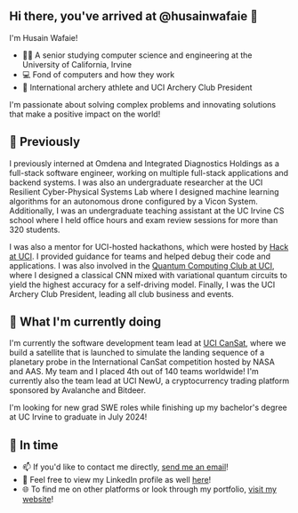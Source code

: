 ## Hi there, you've arrived at @husainwafaie 👋
I'm Husain Wafaie!
- 👨‍🎓 A senior studying computer science and engineering at the University of California, Irvine
- 💻 Fond of computers and how they work
- 🏹 International archery athlete and UCI Archery Club President

I'm passionate about solving complex problems and innovating solutions that make a positive impact on the world!
<!--
**husainwafaie/husainwafaie** is a ✨ _special_ ✨ repository because its `README.md` (this file) appears on your GitHub profile.

Here are some ideas to get you started:

- 🔭 I’m currently working on ...
- 🌱 I’m currently learning ...
- 👯 I’m looking to collaborate on ...
- 🤔 I’m looking for help with ...
- 💬 Ask me about ...
- 📫 How to reach me: ...
- 😄 Pronouns: ...
- ⚡ Fun fact: ...
 🌟 Previously
- 🚀 What I'm currently doing
-->

## 🌟 Previously
I previously interned at Omdena and Integrated Diagnostics Holdings as a full-stack software engineer, working on multiple full-stack applications and backend systems. I was also an undergraduate researcher at the UCI Resilient Cyber-Physical Systems Lab where I designed machine learning algorithms for an autonomous drone configured by a Vicon System. Additionally, I was an undergraduate teaching assistant at the UC Irvine CS school where I held office hours and exam review sessions for more than 320 students.

I was also a mentor for UCI-hosted hackathons, which were hosted by <a href="https://hack.ics.uci.edu/" target="_blank">Hack at UCI</a>. I provided guidance for teams and helped debug their code and applications. I was also involved in the <a href="https://www.qc-uci.club/" target="_blank">Quantum Computing Club at UCI</a>, where I designed a classical CNN mixed with variational quantum circuits to yield the highest accuracy for a self-driving model. Finally, I was the UCI Archery Club President, leading all club business and events.
## 🚀 What I'm currently doing
I'm currently the software development team lead at <a href="https://ucicansat.github.io/web/" target="_blank">UCI CanSat</a>, where we build a satellite that is launched to simulate the landing sequence of a planetary probe in the International CanSat competition hosted by NASA and AAS. My team and I placed 4th out of 140 teams worldwide! I'm currently also the team lead at UCI NewU, a cryptocurrency trading platform sponsored by Avalanche and Bitdeer.

I'm looking for new grad SWE roles while finishing up my bachelor's degree at UC Irvine to graduate in July 2024!
## 💭 In time 
- 📫 If you'd like to contact me directly, <a href="mailto:husainwafaie@gmail.com" target="_blank">send me an email</a>!
- 👔 Feel free to view my LinkedIn profile as well <a href="https://www.linkedin.com/in/husain-wafaie/" target="_blank">here</a>!
- 🌐 To find me on other platforms or look through my portfolio, <a href="https://www.husainwafaie.com/" target="_blank">visit my website</a>!
